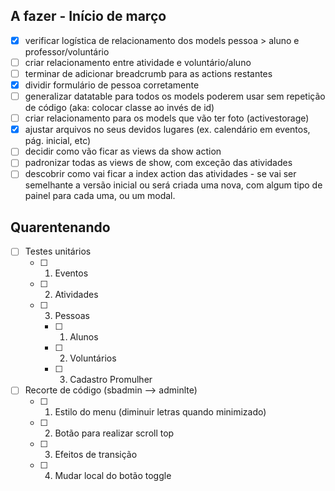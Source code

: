 ## A fazer - Início de março
- [x] verificar logística de relacionamento dos models pessoa > aluno e professor/voluntário
- [ ] criar relacionamento entre atividade e voluntário/aluno
- [ ] terminar de adicionar breadcrumb para as actions restantes
- [x] dividir formulário de pessoa corretamente
- [ ] generalizar datatable para todos os models poderem usar sem repetição de código (aka: colocar classe ao invés de id)
- [ ] criar relacionamento para os models que vão ter foto (activestorage)
- [x] ajustar arquivos no seus devidos lugares (ex. calendário em eventos, pág. inicial, etc)
- [ ] decidir como vão ficar as views da show action
- [ ] padronizar todas as views de show, com exceção das atividades
- [ ] descobrir como vai ficar a index action das atividades - se vai ser semelhante a versão inicial ou será criada uma nova, 
com algum tipo de painel para cada uma, ou um modal.

## Quarentenando
- [ ] Testes unitários 
  - [ ] 1. Eventos
  - [ ] 2. Atividades 
  - [ ] 3. Pessoas
    - [ ] 1. Alunos
    - [ ] 2. Voluntários
    - [ ] 3. Cadastro Promulher
  
- [ ] Recorte de código (sbadmin --> adminlte)
  - [ ] 1. Estilo do menu (diminuir letras quando minimizado)
  - [ ] 2. Botão para realizar scroll top
  - [ ] 3. Efeitos de transição
  - [ ] 4. Mudar local do botão toggle
  
